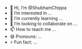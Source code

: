 - 👋 Hi, I’m @ShubhamChippa
- 👀 I’m interested in ...
- 🌱 I’m currently learning ...
- 💞️ I’m looking to collaborate on ...
- 📫 How to reach me ...
- 😄 Pronouns: ...
- ⚡ Fun fact: ...

<!---
Shubham5ltg/Shubham5ltg is a ✨ special ✨ repository because its `README.md` (this file) appears on your GitHub profile.
You can click the Preview link to take a look at your changes.
--->
